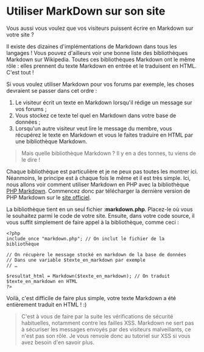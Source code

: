 








































































































































































































































































































































# Utiliser MarkDown sur son site

Vous aussi vous voulez que vos visiteurs puissent écrire en Markdown sur votre site ?

ll existe des dizaines d'implémentations de Markdown dans tous les langages ! Vous pouvez d'ailleurs voir une bonne liste des bibliothèques Markdown sur Wikipedia. Toutes ces bibliothèques Markdown ont le même rôle : elles prennent du texte Markdown en entrée et le traduisent en HTML. C'est tout !

Si vous voulez utiliser Markdown pour vos forums par exemple, les choses devraient se passer dans cet ordre :

1. Le visiteur écrit un texte en Markdown lorsqu'il rédige un message sur vos forums ;
1. Vous stockez ce texte tel quel en Markdown dans votre base de données ;
1. Lorsqu'un autre visiteur veut lire le message du membre, vous récupérez le texte en Markdown et vous le faites traduire en HTML par une bibliothèque Markdown.

>Mais quelle bibliothèque Markdown ? Il y en a des tonnes, tu viens de le dire !

Chaque bibliothèque est particulière et je ne peux pas toutes les montrer ici. Néanmoins, le principe est à chaque fois le même et il est très simple. Ici, nous allons voir comment utiliser Markdown en PHP avec la bibliothèque [PHP Markdown](https://michelf.ca/projects/php-markdown/). Commencez donc par télécharger la dernière version de PHP Markdown sur le [site officiel](https://michelf.ca/projects/php-markdown/).

La bibliothèque tient en un seul fichier :**markdown.php**. Placez-le où vous le souhaitez parmi le code de votre site. Ensuite, dans votre code source, il vous suffit simplement de faire appel à la bibliothèque, comme ceci :
```
<?php
include_once "markdown.php"; // On inclut le fichier de la bibliothèque

// On récupère le message stocké en markdown de la base de données
// Dans une variable $texte_en_markdown par exemple
// …

$resultat_html = Markdown($texte_en_markdown); // On traduit $texte_en_markdown en HTML
?>
```
Voilà, c'est difficile de faire plus simple, votre texte Markdown a été entièrement traduit en HTML ! :)

>C'est à vous de faire par la suite les vérifications de sécurité habituelles, notamment contre les failles XSS. Markdown ne sert pas à sécuriser les messages envoyés par des visiteurs malveillants, ce n'est pas son rôle. Je vous renvoie donc au tutoriel sur XSS si vous avez besoin d'en savoir plus.
